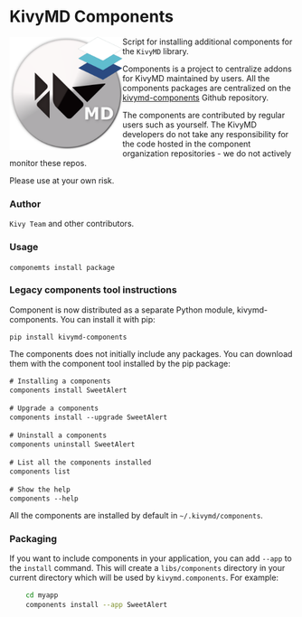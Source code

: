 # KivyMD Components

<img align="left" width="200" src="https://github.com/HeaTTheatR/KivyMD-data/raw/master/gallery/kivymd-components-logo.png"/>


Script for installing additional components for the `KivyMD` library.

Components is a project to centralize addons for KivyMD maintained by users.
All the components packages are centralized on the [kivymd-components](https://github.com/kivymd-components) Github repository.

The components are contributed by regular users such as yourself. The KivyMD developers do not take any responsibility for the code
hosted in the component organization repositories - we do not actively monitor these repos.

Please use at your own risk.

### Author

`Kivy Team` and other contributors.

### Usage

`componemts install package`

### Legacy components tool instructions

Component is now distributed as a separate Python module, kivymd-components.
You can install it with pip:

    pip install kivymd-components

The components does not initially include any packages. You can download
them with the component tool installed by the pip package:

    # Installing a components
    components install SweetAlert

    # Upgrade a components
    components install --upgrade SweetAlert

    # Uninstall a components
    components uninstall SweetAlert

    # List all the components installed
    components list

    # Show the help
    components --help

All the components are installed by default in `~/.kivymd/components`.

### Packaging

If you want to include components in your application, you can add `--app`
to the `install` command. This will create a `libs/components` directory in your
current directory which will be used by `kivymd.components`. For example:

```bash
    cd myapp
    components install --app SweetAlert
 ```

